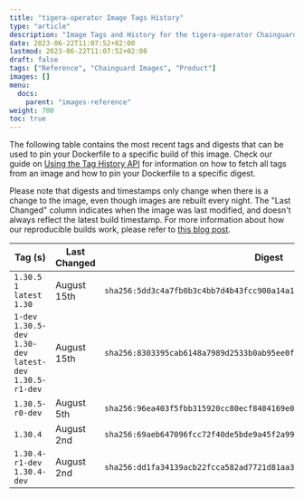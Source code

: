 ```yaml
---
title: "tigera-operator Image Tags History"
type: "article"
description: "Image Tags and History for the tigera-operator Chainguard Image"
date: 2023-06-22T11:07:52+02:00
lastmod: 2023-06-22T11:07:52+02:00
draft: false
tags: ["Reference", "Chainguard Images", "Product"]
images: []
menu:
  docs:
    parent: "images-reference"
weight: 700
toc: true
---
```


The following table contains the most recent tags and digests that can be used to pin your Dockerfile to a specific build of this image. Check our guide on [Using the Tag History API](/chainguard/chainguard-images/using-the-tag-history-api/) for information on how to fetch all tags from an image and how to pin your Dockerfile to a specific digest.

Please note that digests and timestamps only change when there is a change to the image, even though images are rebuilt every night. The "Last Changed" column indicates when the image was last modified, and doesn't always reflect the latest build timestamp. For more information about how our reproducible builds work, please refer to [this blog post](https://www.chainguard.dev/unchained/reproducing-chainguards-reproducible-image-builds).

| Tag (s)                                                       | Last Changed | Digest                                                                    |
|---------------------------------------------------------------|--------------|---------------------------------------------------------------------------|
|  `1.30.5` `1` `latest` `1.30`                                 | August 15th  | `sha256:5dd3c4a7fb0b3c4bb7d4b43fcc900a14a1a8cb848b859334cb37a8b5be6ee757` |
|  `1-dev` `1.30.5-dev` `1.30-dev` `latest-dev` `1.30.5-r1-dev` | August 15th  | `sha256:8303395cab6148a7989d2533b0ab95ee0f3e172175a2c6c51df21eae6becae8e` |
|  `1.30.5-r0-dev`                                              | August 5th   | `sha256:96ea403f5fbb315920cc80ecf8484169e0e5da96a4da8d4962b8237cc4d51a40` |
|  `1.30.4`                                                     | August 2nd   | `sha256:69aeb647096fcc72f40de5bde9a45f2a99423e5d4c896eab7fa47482913b3a51` |
|  `1.30.4-r1-dev` `1.30.4-dev`                                 | August 2nd   | `sha256:dd1fa34139acb22fcca582ad7721d81aa3e07d2efa063b8ce1a6706aa6e135da` |
